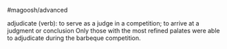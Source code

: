 #magoosh/advanced

adjudicate (verb): to serve as a judge in a competition; to arrive at a judgment or conclusion 
Only those with the most refined palates were able to adjudicate during the barbeque competition. 
